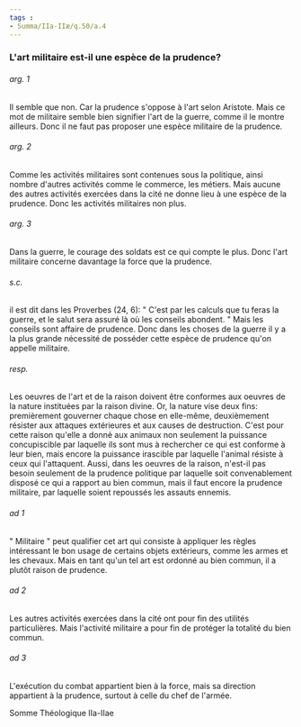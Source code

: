 ```yaml
---
tags : 
- Summa/IIa-IIæ/q.50/a.4
---
```


### L'art militaire est-il une espèce de la prudence?

###### arg. 1
Il semble que non. Car la prudence s'oppose à l'art selon Aristote. Mais ce mot de militaire semble bien signifier l'art de la guerre, comme il le montre ailleurs. Donc il ne faut pas proposer une espèce militaire de la prudence. 

###### arg. 2
Comme les activités militaires sont contenues sous la politique, ainsi nombre d'autres activités comme le commerce, les métiers. Mais aucune des autres activités exercées dans la cité ne donne lieu à une espèce de la prudence. Donc les activités militaires non plus. 

###### arg. 3
Dans la guerre, le courage des soldats est ce qui compte le plus. Donc l'art militaire concerne davantage la force que la prudence. 

###### s.c.
il est dit dans les Proverbes (24, 6): " C'est par les calculs que tu feras la guerre, et le salut sera assuré là où les conseils abondent. " Mais les conseils sont affaire de prudence. Donc dans les choses de la guerre il y a la plus grande nécessité de posséder cette espèce de prudence qu'on appelle militaire. 

###### resp.
Les oeuvres de l'art et de la raison doivent être conformes aux oeuvres de la nature instituées par la raison divine. Or, la nature vise deux fins: premièrement gouverner chaque chose en elle-même, deuxièmement résister aux attaques extérieures et aux causes de destruction. C'est pour cette raison qu'elle a donné aux animaux non seulement la puissance concupiscible par laquelle ils sont mus à rechercher ce qui est conforme à leur bien, mais encore la puissance irascible par laquelle l'animal résiste à ceux qui l'attaquent. Aussi, dans les oeuvres de la raison, n'est-il pas besoin seulement de la prudence politique par laquelle soit convenablement disposé ce qui a rapport au bien commun, mais il faut encore la prudence militaire, par laquelle soient repoussés les assauts ennemis. 

###### ad 1
" Militaire " peut qualifier cet art qui consiste à appliquer les règles intéressant le bon usage de certains objets extérieurs, comme les armes et les chevaux. Mais en tant qu'un tel art est ordonné au bien commun, il a plutôt raison de prudence. 

###### ad 2
Les autres activités exercées dans la cité ont pour fin des utilités particulières. Mais l'activité militaire a pour fin de protéger la totalité du bien commun. 

###### ad 3
L'exécution du combat appartient bien à la force, mais sa direction appartient à la prudence, surtout à celle du chef de l'armée. 

Somme Théologique IIa-IIae 

